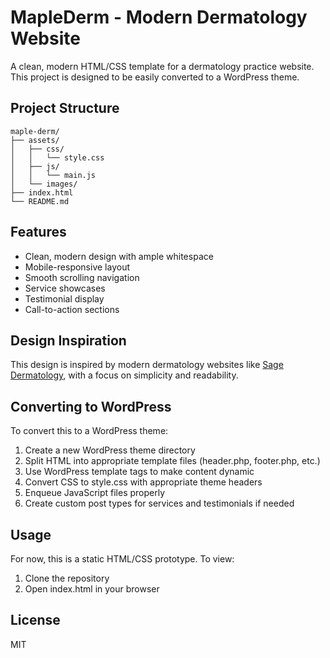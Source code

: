 # MapleDerm - Modern Dermatology Website

A clean, modern HTML/CSS template for a dermatology practice website. This project is designed to be easily converted to a WordPress theme.

## Project Structure

```
maple-derm/
├── assets/
│   ├── css/
│   │   └── style.css
│   ├── js/
│   │   └── main.js
│   └── images/
├── index.html
└── README.md
```

## Features

- Clean, modern design with ample whitespace
- Mobile-responsive layout
- Smooth scrolling navigation
- Service showcases
- Testimonial display
- Call-to-action sections

## Design Inspiration

This design is inspired by modern dermatology websites like [Sage Dermatology](https://www.sagedermatology.ca/), with a focus on simplicity and readability.

## Converting to WordPress

To convert this to a WordPress theme:

1. Create a new WordPress theme directory
2. Split HTML into appropriate template files (header.php, footer.php, etc.)
3. Use WordPress template tags to make content dynamic
4. Convert CSS to style.css with appropriate theme headers
5. Enqueue JavaScript files properly
6. Create custom post types for services and testimonials if needed

## Usage

For now, this is a static HTML/CSS prototype. To view:

1. Clone the repository
2. Open index.html in your browser

## License

MIT 